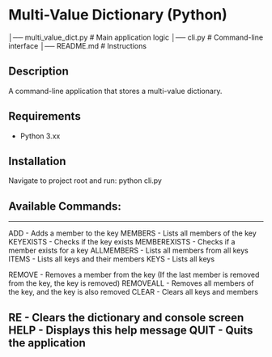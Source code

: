 # Multi-Value Dictionary (Python)
│── multi_value_dict.py  # Main application logic
│── cli.py               # Command-line interface
│── README.md            # Instructions

## Description
A command-line application that stores a multi-value dictionary.

## Requirements
- Python 3.xx

## Installation
Navigate to project root and run: 
python cli.py

## Available Commands:
-----------------------------------------------------------------------------------------------
ADD <key> <member>          - Adds a member to the key
MEMBERS <key>               - Lists all members of the key
KEYEXISTS <key>             - Checks if the key exists
MEMBEREXISTS <key> <member> - Checks if a member exists for a key
ALLMEMBERS                  - Lists all members from all keys
ITEMS                       - Lists all keys and their members
KEYS                        - Lists all keys

REMOVE <key> <member>       - Removes a member from the key
                              (If the last member is removed from the key, the key is removed)
REMOVEALL <key>             - Removes all members of the key, and the key is also removed
CLEAR                       - Clears all keys and members

RE                          - Clears the dictionary and console screen
HELP                        - Displays this help message
QUIT                        - Quits the application
-----------------------------------------------------------------------------------------------
